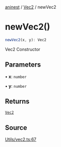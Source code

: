 [aninest](../../index.md) / [Vec2](../index.md) / newVec2

# newVec2()

```ts
newVec2(x, y): Vec2
```

Vec2 Constructor

## Parameters

• **x**: `number`

• **y**: `number`

## Returns

[`Vec2`](../type-aliases/Vec2.md)

## Source

[Utils/vec2.ts:67](https://github.com/zphrs/aninest/blob/37209a6/src/Utils/vec2.ts#L67)
